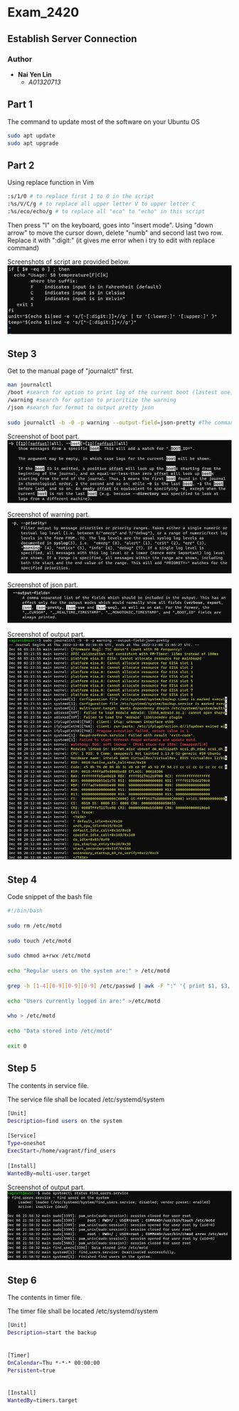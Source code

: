 # Exam_2420

## Establish Server Connection

### Author

+ **Nai Yen Lin**
  + *A01320713*


## Part 1

The command to update most of the software on your Ubuntu OS

```bash
sudo apt update
sudo apt upgrade
```


## Part 2

Using replace function in Vim

```bash
:s/1/0 # to replace first 1 to 0 in the script
:%s/V/C/g # to replace all upper letter V to upper letter C
:%s/eco/echo/g # to replace all "eco" to "echo" in this script
```

Then press "I" on the keyboard, goes into "insert mode".
Using "down arrow" to move the cursor down, delete "numb" and second last two row.
Replace it with ":digit:" (it gives me error when i try to edit with replace command) 

Screenshots of script are provided below.
![image_part2](Images/part2.png)


## Step 3

Get to the manual page of "journalctl" first.

```bash
man journalctl
/boot #search for option to print log of the current boot (lastest one)
/warning #search for option to prioritize the warning
/json #search for format to output pretty json

sudo journalctl -b -0 -p warning --output-field=json-pretty #The command I used to access
```

Screenshot of boot part.
![image_part3_boot](Images/part3_boot.png)

Screenshot of warning part. 
![image_part3_priority](Images/part3_priority.png)

Screenshot of json part. 
![image_part3_pretty_json](Images/part3_pretty_json.png)

Screenshot of output part. 
![image_part3_output](Images/part3_output.png)



## Step 4

Code snippet of the bash file

```bash
#!/bin/bash

sudo rm /etc/motd

sudo touch /etc/motd

sudo chmod a+rwx /etc/motd

echo "Regular users on the system are:" > /etc/motd

grep -h [1-4][0-9][0-9][0-9] /etc/passwd | awk -F ":" '{ print $1, $3, $6 }' > /etc/motd

echo "Users currently logged in are:" >/etc/motd

who > /etc/motd

echo "Data stored into /etc/motd"

exit 0
```


## Step 5

The contents in service file.

The service file shall be located /etc/systemd/system

```bash
[Unit]
Description=find users on the system

[Service]
Type=oneshot
ExecStart=/home/vagrant/find_users

[Install]
WantedBy=multi-user.target
```

Screenshot of output part. 
![image_part5](Images/part5.png)


## Step 6

The contents in timer file.

The timer file shall be located /etc/systemd/system

```bash
[Unit]
Description=start the backup


[Timer]
OnCalendar=Thu *-*-* 00:00:00
Persistent=true


[Install]
WantedBy=timers.target
```
